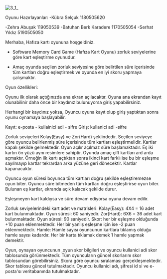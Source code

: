 ![3_1_](https://user-images.githubusercontent.com/70449658/164056016-871c250a-3553-4451-a436-2a3e87577d6e.gif)

Oyunu Hazırlayanlar:
-Kübra Selçuk 1180505620  

-Zehra Abuşak  119050539
-Batuhan Berk Karadere 1170505054
-Serhat Yıldız 5190505050 

Merhaba, Hafıza kartı oyununa hoşgeldiniz.

- Software Memory Card Game (Hafıza Kart Oyunu) zorluk seviyelerine göre kart eşleştirme oyunudur. 

- Amaç oyunda seçilen zorluk seviyesine göre belirtilen süre içerisinde tüm kartları doğru eşleştirmek ve oyunda en iyi skoru yapmaya çalışmaktır.

Oyun özellikleri: 

Oyunu ilk olarak açtığınızda ana ekran açılacaktır. Oyuna ana ekrandan kayıt olunabilinir daha önce bir kaydınız bulunuyorsa giriş yapabilirsiniz. 

Herhangi bir kaydınız yoksa, Oyuncu oyuna kayıt olup giriş yaptıktan sonra oyunu oynamaya başlayabilir.

Kayıt: e-posta - kullainici adi - sifre 
Giriş: kullanici adi -sifre 

Zorluk seviyeleri Kolay(Easy) ve Zor(Hard) şeklindedir. Seçilen seviyeye göre oyuncu belirlenmiş süre içerisinde tüm kartları eşleştirmelidir. 
Kartlar kapalı şekilde gelmektedir. Oyun açılır açılmaz süre başlamaktadır. 
Eş iki kartın ön yüzü aynı resimlere sahiptir.
Oyunda amaç çift kartları ard arda açmaktır. 
Örneğin ilk kartı açtıktan sonra ikinci kart farklı ise bu bir eşleşme sayılmayıp kartlar tekrardan arka yüzüne geri dönecektir.
Kartlar kapanacaktır.

Oyuncu oyun süresi boyunca tüm kartları doğru şekilde eşleştiremezse oyun biter. Oyuncu süre bitmeden tüm kartları doğru eşleştirirse oyun biter. 
Bulunan eş kartlar, ekranda açık kalacak şekilde durur.

Eşleşmeyen kart kaldıysa ve süre devam ediyorsa oyuna devam edilir.


Zorluk seviyelerindeki kart adet ve matrisleri:
Kolay(Easy): 4X4 = 16 adet kart bulunmaktadır. Oyun süresi: 60 saniyedir.
Zor(Hard): 6X6 = 36 adet kart bulunmaktadır. Oyun süresi: 90 saniyedir.
Skor: her bir eşleşme olduğunda +10 puan eklenmektedir. Her bir yanlış eşleşme için ise -2 puan eklenmektedir.
Hamle: Hamle sayısı oyuncunun kartlara tıklamış olduğu hamle sayısı kadardır. Her bir karta tıklamak demek 1 hamle yapmak demektir.

Oyun, oynayan oyuncunun ,oyun skor bilgileri ve oyuncu kullanici adi skor tablosunda görünmektedir. Tüm oyuncuların güncel skorlarını skor tablosundan görebilirsiniz. Skora göre oyuncu sıralaması gerçekleşmektedir. Skor tablosu güncel tutulmaktadır.
Oyuncu kullanici adı, şifresi id si ve e-posta'sı veritabanında tutulmaktadır.

